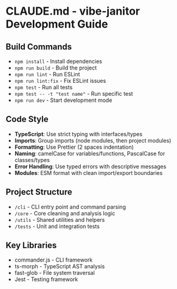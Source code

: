 # CLAUDE.md - vibe-janitor Development Guide

## Build Commands
- `npm install` - Install dependencies
- `npm run build` - Build the project
- `npm run lint` - Run ESLint
- `npm run lint:fix` - Fix ESLint issues
- `npm test` - Run all tests
- `npm test -- -t "test name"` - Run specific test
- `npm run dev` - Start development mode

## Code Style
- **TypeScript**: Use strict typing with interfaces/types
- **Imports**: Group imports (node modules, then project modules)
- **Formatting**: Use Prettier (2 spaces indentation)
- **Naming**: camelCase for variables/functions, PascalCase for classes/types
- **Error Handling**: Use typed errors with descriptive messages
- **Modules**: ESM format with clean import/export boundaries

## Project Structure
- `/cli` - CLI entry point and command parsing
- `/core` - Core cleaning and analysis logic
- `/utils` - Shared utilities and helpers
- `/tests` - Unit and integration tests

## Key Libraries
- commander.js - CLI framework
- ts-morph - TypeScript AST analysis
- fast-glob - File system traversal
- Jest - Testing framework